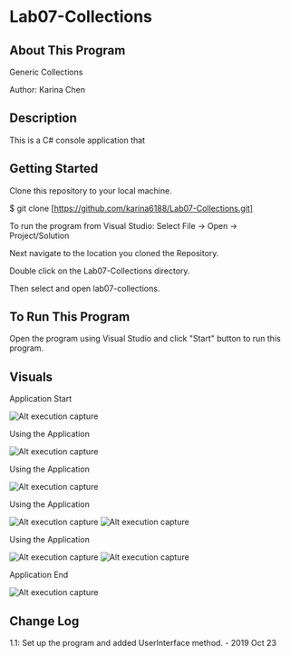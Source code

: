 # Lab07-Collections

## About This Program
Generic Collections

Author: Karina Chen

## Description
This is a C# console application that 

## Getting Started
Clone this repository to your local machine.

$ git clone [https://github.com/karina6188/Lab07-Collections.git]

To run the program from Visual Studio:
Select File -> Open -> Project/Solution

Next navigate to the location you cloned the Repository.

Double click on the Lab07-Collections directory.

Then select and open lab07-collections.

## To Run This Program
Open the program using Visual Studio and click "Start" button to run this program.

## Visuals

Application Start

![Alt execution capture](/)

Using the Application

![Alt execution capture](/)

Using the Application

![Alt execution capture](/)

Using the Application

![Alt execution capture](/)
![Alt execution capture](/)

Using the Application

![Alt execution capture](/)
![Alt execution capture](/)

Application End

![Alt execution capture](/)

## Change Log

1.1: Set up the program and added UserInterface method. - 2019 Oct 23